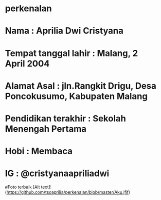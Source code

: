 # perkenalan
# Nama  : Aprilia Dwi Cristyana
# Tempat tanggal lahir   : Malang, 2 April 2004
# Alamat Asal  : jln.Rangkit Drigu, Desa Poncokusumo, Kabupaten Malang
# Pendidikan terakhir  : Sekolah Menengah Pertama
# Hobi  : Membaca
# IG    : @cristyanaapriliadwi
#Foto terbaik 
[Alt text]!(https://github.com/tsoaprilia/perkenalan/blob/master/Aku.jfif)
